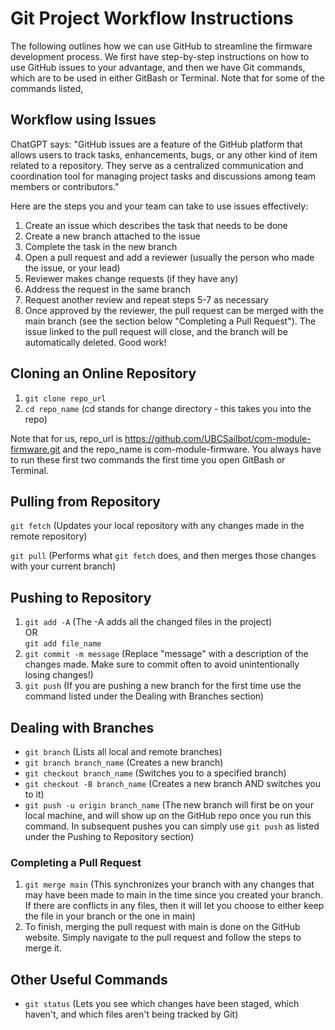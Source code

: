 # Git Project Workflow Instructions

The following outlines how we can use GitHub to streamline the firmware development process. We first have step-by-step instructions on how to use GitHub issues to your advantage, and then we have Git commands, which are to be used in either GitBash or Terminal. Note that for some of the commands listed, 

## Workflow using Issues
ChatGPT says: "GitHub issues are a feature of the GitHub platform that allows users to track tasks, enhancements, bugs, or any other kind of item related to a repository. They serve as a centralized communication and coordination tool for managing project tasks and discussions among team members or contributors."

Here are the steps you and your team can take to use issues effectively:
1. Create an issue which describes the task that needs to be done
2. Create a new branch attached to the issue
3. Complete the task in the new branch
4. Open a pull request and add a reviewer (usually the person who made the issue, or your lead)
5. Reviewer makes change requests (if they have any)
6. Address the request in the same branch
7. Request another review and repeat steps 5-7 as necessary
8. Once approved by the reviewer, the pull request can be merged with the main branch (see the section below "Completing a Pull Request"). The issue linked to the pull request will close, and the branch will be automatically deleted. Good work!

## Cloning an Online Repository
1. ```git clone repo_url```
2. ```cd repo_name``` (cd stands for change directory - this takes you into the repo)

Note that for us, repo_url is https://github.com/UBCSailbot/com-module-firmware.git and the repo_name is com-module-firmware. You always have to run these first two commands the first time you open GitBash or Terminal.

## Pulling from Repository
```git fetch``` (Updates your local repository with any changes made in the remote repository)

```git pull``` (Performs what ```git fetch``` does, and then merges those changes with your current branch)

## Pushing to Repository
1. ```git add -A``` (The -A adds all the changed files in the project)  
OR  
```git add file_name```
2. ```git commit -m message``` (Replace "message" with a description of the changes made. Make sure to commit often to avoid unintentionally losing changes!)  
3. ```git push``` (If you are pushing a new branch for the first time use the command listed under the Dealing with Branches section)

## Dealing with Branches
- ```git branch``` (Lists all local and remote branches)
- ```git branch branch_name``` (Creates a new branch)
- ```git checkout branch_name``` (Switches you to a specified branch)
- ```git checkout -B branch_name``` (Creates a new branch AND switches you to it)
- ```git push -u origin branch_name``` (The new branch will first be on your local machine, and will show up on the GitHub repo once you run this command. In subsequent pushes you can simply use ```git push``` as listed under the Pushing to Repository section)

### Completing a Pull Request
1. ```git merge main``` (This synchronizes your branch with any changes that may have been made to main in the time since you created your branch. If there are conflicts in any files, then it will let you choose to either keep the file in your branch or the one in main)
2. To finish, merging the pull request with main is done on the GitHub website. Simply navigate to the pull request and follow the steps to merge it.

## Other Useful Commands
- ```git status``` (Lets you see which changes have been staged, which haven't, and which files aren't being tracked by Git)

